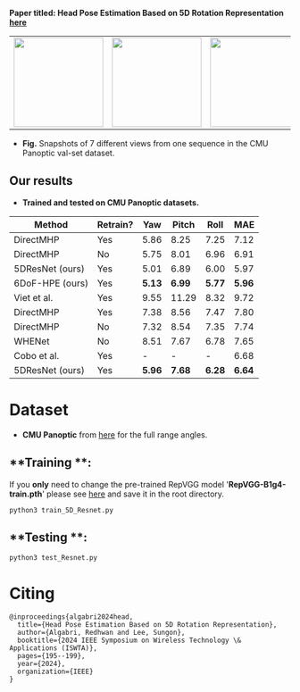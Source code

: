 
**Paper titled: Head Pose Estimation Based on 5D Rotation Representation [here](https://ieeexplore.ieee.org/abstract/document/10651821)**



<table>
<tr>
<td><img src="images/cmu1.jpg" height="160"></td>
<td><img src="images/cmu4.jpg" height="160"></td> 
<td><img src="images/cmu13.jpg" height="160"></td> 
<td><img src="images/cmu14.jpg" height="160"></td> 
<td><img src="images/cmu15.jpg" height="160"></td>
<td><img src="images/cmu18.jpg" height="160"></td> 
<td><img src="images/cmu20.jpg" height="160"></td> 
</tr>
</table>

* **Fig.** Snapshots of 7 different views from one sequence in the CMU Panoptic val-set dataset.





## **Our results**
* **Trained and tested on CMU Panoptic datasets.**


| Method         | Retrain? | Yaw   | Pitch | Roll  | MAE   |
|----------------|----------|-------|-------|-------|-------|
| DirectMHP      | Yes      | 5.86  | 8.25  | 7.25  | 7.12  |
| DirectMHP      | No       | 5.75  | 8.01  | 6.96  | 6.91  |
| 5DResNet (ours)     | Yes      | 5.01  | 6.89  | 6.00  | 5.97  |
| 6DoF-HPE (ours)  | Yes      | **5.13**  | **6.99**  | **5.77**  | **5.96** |
| Viet et al.      | Yes      | 9.55 | 11.29   | 8.32  | 9.72  |
| DirectMHP      | Yes      | 7.38  | 8.56  | 7.47  | 7.80  |
| DirectMHP      | No       | 7.32  | 8.54  | 7.35  | 7.74  |
| WHENet         | No       | 8.51 | 7.67 | 6.78 | 7.65 |
| Cobo et al.      | Yes      | - | - | -  | 6.68  | 7.45
| 5DResNet (ours)  | Yes      | **5.96**  | **7.68**  | **6.28**  | **6.64**  |





# Dataset

* **CMU Panoptic**  from [here](http://domedb.perception.cs.cmu.edu/) for the full range angles.
  


  



## **Training **:

If you **only** need to change the pre-trained RepVGG model '**RepVGG-B1g4-train.pth**' please see [here](https://drive.google.com/drive/folders/1Avome4KvNp0Lqh2QwhXO6L5URQjzCjUq) and save it in the root directory.


```
python3 train_5D_Resnet.py
```






## **Testing **:

```
python3 test_Resnet.py
```



# Citing

```
@inproceedings{algabri2024head,
  title={Head Pose Estimation Based on 5D Rotation Representation},
  author={Algabri, Redhwan and Lee, Sungon},
  booktitle={2024 IEEE Symposium on Wireless Technology \& Applications (ISWTA)},
  pages={195--199},
  year={2024},
  organization={IEEE}
}
```

